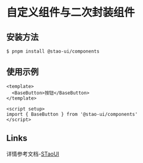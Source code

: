 # 自定义组件与二次封装组件

## 安装方法

```bash
$ pnpm install @stao-ui/components
```

## 使用示例

```vue
<template>
  <BaseButton>按钮</BaseButton>
</template>

<script setup>
import { BaseButton } from '@stao-ui/components'
</script>
```

## Links

详情参考文档-[STaoUI](https://github.com/wansongtao/stao-ui)